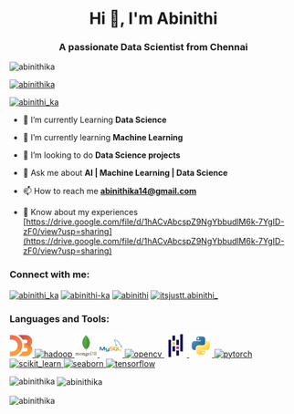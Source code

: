 <h1 align="center">Hi 👋, I'm Abinithi</h1>
<h3 align="center">A passionate Data Scientist from Chennai</h3>

<p align="left"> <img src="https://komarev.com/ghpvc/?username=abinithika&label=Profile%20views&color=0e75b6&style=flat" alt="abinithika" /> </p>

<p align="left"> <a href="https://github.com/ryo-ma/github-profile-trophy"><img src="https://github-profile-trophy.vercel.app/?username=abinithika" alt="abinithika" /></a> </p>

<p align="left"> <a href="https://twitter.com/abinithi_ka" target="blank"><img src="https://img.shields.io/twitter/follow/abinithi_ka?logo=twitter&style=for-the-badge" alt="abinithi_ka" /></a> </p>

- 🔭 I’m currently Learning **Data Science**

- 🌱 I’m currently learning **Machine Learning**

- 🤝 I’m looking to do **Data Science projects**

- 💬 Ask me about **AI | Machine Learning | Data Science**

- 📫 How to reach me **abinithika14@gmail.com**

- 📄 Know about my experiences [https://drive.google.com/file/d/1hACvAbcspZ9NgYbbudlM6k-7YgID-zF0/view?usp=sharing](https://drive.google.com/file/d/1hACvAbcspZ9NgYbbudlM6k-7YgID-zF0/view?usp=sharing)

<h3 align="left">Connect with me:</h3>
<p align="left">
<a href="https://twitter.com/abinithi_ka" target="blank"><img align="center" src="https://raw.githubusercontent.com/rahuldkjain/github-profile-readme-generator/master/src/images/icons/Social/twitter.svg" alt="abinithi_ka" height="30" width="40" /></a>
<a href="https://linkedin.com/in/abinithi-ka" target="blank"><img align="center" src="https://raw.githubusercontent.com/rahuldkjain/github-profile-readme-generator/master/src/images/icons/Social/linked-in-alt.svg" alt="abinithi-ka" height="30" width="40" /></a>
<a href="https://kaggle.com/abinithi" target="blank"><img align="center" src="https://raw.githubusercontent.com/rahuldkjain/github-profile-readme-generator/master/src/images/icons/Social/kaggle.svg" alt="abinithi" height="30" width="40" /></a>
<a href="https://instagram.com/itsjustt.abinithi_" target="blank"><img align="center" src="https://raw.githubusercontent.com/rahuldkjain/github-profile-readme-generator/master/src/images/icons/Social/instagram.svg" alt="itsjustt.abinithi_" height="30" width="40" /></a>
</p>

<h3 align="left">Languages and Tools:</h3>
<p align="left"> <a href="https://d3js.org/" target="_blank" rel="noreferrer"> <img src="https://raw.githubusercontent.com/devicons/devicon/master/icons/d3js/d3js-original.svg" alt="d3js" width="40" height="40"/> </a> <a href="https://hadoop.apache.org/" target="_blank" rel="noreferrer"> <img src="https://www.vectorlogo.zone/logos/apache_hadoop/apache_hadoop-icon.svg" alt="hadoop" width="40" height="40"/> </a> <a href="https://www.mongodb.com/" target="_blank" rel="noreferrer"> <img src="https://raw.githubusercontent.com/devicons/devicon/master/icons/mongodb/mongodb-original-wordmark.svg" alt="mongodb" width="40" height="40"/> </a> <a href="https://www.mysql.com/" target="_blank" rel="noreferrer"> <img src="https://raw.githubusercontent.com/devicons/devicon/master/icons/mysql/mysql-original-wordmark.svg" alt="mysql" width="40" height="40"/> </a> <a href="https://opencv.org/" target="_blank" rel="noreferrer"> <img src="https://www.vectorlogo.zone/logos/opencv/opencv-icon.svg" alt="opencv" width="40" height="40"/> </a> <a href="https://pandas.pydata.org/" target="_blank" rel="noreferrer"> <img src="https://raw.githubusercontent.com/devicons/devicon/2ae2a900d2f041da66e950e4d48052658d850630/icons/pandas/pandas-original.svg" alt="pandas" width="40" height="40"/> </a> <a href="https://www.python.org" target="_blank" rel="noreferrer"> <img src="https://raw.githubusercontent.com/devicons/devicon/master/icons/python/python-original.svg" alt="python" width="40" height="40"/> </a> <a href="https://pytorch.org/" target="_blank" rel="noreferrer"> <img src="https://www.vectorlogo.zone/logos/pytorch/pytorch-icon.svg" alt="pytorch" width="40" height="40"/> </a> <a href="https://scikit-learn.org/" target="_blank" rel="noreferrer"> <img src="https://upload.wikimedia.org/wikipedia/commons/0/05/Scikit_learn_logo_small.svg" alt="scikit_learn" width="40" height="40"/> </a> <a href="https://seaborn.pydata.org/" target="_blank" rel="noreferrer"> <img src="https://seaborn.pydata.org/_images/logo-mark-lightbg.svg" alt="seaborn" width="40" height="40"/> </a> <a href="https://www.tensorflow.org" target="_blank" rel="noreferrer"> <img src="https://www.vectorlogo.zone/logos/tensorflow/tensorflow-icon.svg" alt="tensorflow" width="40" height="40"/> </a> </p>

<p><img align="left" src="https://github-readme-stats.vercel.app/api/top-langs?username=abinithika&show_icons=true&locale=en&layout=compact" alt="abinithika" /></p>

<p>&nbsp;<img align="center" src="https://github-readme-stats.vercel.app/api?username=abinithika&show_icons=true&locale=en" alt="abinithika" /></p>

<p><img align="center" src="https://github-readme-streak-stats.herokuapp.com/?user=abinithika&" alt="abinithika" /></p>
